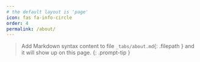 ```yaml
---
# the default layout is 'page'
icon: fas fa-info-circle
order: 4
permalink: /about/
---
```


> Add Markdown syntax content to file `_tabs/about.md`{: .filepath } and it will show up on this page.
{: .prompt-tip }
